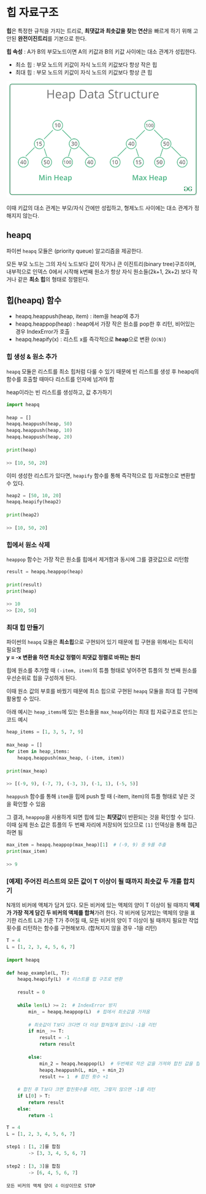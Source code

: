 # 힙 자료구조
**힙**은 특정한 규칙을 가지는 트리로, **최댓값과 최솟값을 찾는 연산**을 빠르게 하기 위해 고안된 **완전이진트리**를 기본으로 한다.

**힙 속성** : A가 B의 부모노드이면 A의 키값과 B의 키값 사이에는 대소 관계가 성립한다.

- 최소 힙 : 부모 노드의 키값이 자식 노드의 키값보다 항상 작은 힙
- 최대 힙 : 부모 노드의 키값이 자식 노드의 키값보다 항상 큰 힙

![힙구조](./imgs/heap01.png)

이때 키값의 대소 관계는 부모/자식 간에만 성립하고, 형제노드 사이에는 대소 관계가 정해지지 않는다.

## heapq
파이썬 `heapq` 모듈은 (priority queue) 알고리즘을 제공한다.

모든 부모 노드는 그의 자식 노드보다 값이 작거나 큰 이진트리(binary tree)구조이며, 내부적으로 인덱스 0에서 시작해 k번째 원소가 항상 자식 원소들(2k+1, 2k+2) 보다 작거나 같은 **최소 힙**의 형태로 정렬된다.

## 힙(heapq) 함수
- heapq.heappush(heap, item) : item을 heap에 추가
- heapq.heappop(heap) : heap에서 가장 작은 원소를 pop한 후 리턴, 비어있는 경우 IndexError가 호출
- heapq.heapify(x) : 리스트 x를 즉각적으로 **heap**으로 변환 (`O(N)`)

### 힙 생성 & 원소 추가
`heapq` 모듈은 리스트를 최소 힙처럼 다룰 수 있기 때문에 빈 리스트를 생성 후 heapq의 함수를 호출할 때마다 리스트를 인자에 넘겨야 함

heap이라는 빈 리스트를 생성하고, 값 추가하기

```python
import heapq

heap = []
heapq.heappush(heap, 50)
heapq.heappush(heap, 10)
heapq.heappush(heap, 20)

print(heap)

>> [10, 50, 20]
```

이미 생성한 리스트가 있다면, `heapify` 함수를 통해 즉각적으로 힙 자료형으로 변환할 수 있다.

```python
heap2 = [50, 10, 20]
heapq.heapify(heap2)

print(heap2)

>> [10, 50, 20]
```

### 힙에서 원소 삭제
`heappop` 함수는 가장 작은 원소를 힙에서 제거함과 동시에 그를 결괏값으로 리턴함

```python
result = heapq.heappop(heap)

print(result)
print(heap)

>> 10
>> [20, 50]
```

### 최대 힙 만들기
파이썬의 `heapq` 모듈은 **최소힙**으로 구현되어 있기 때문에 힙 구현을 위해서는 트릭이 필요함   
**y = -x 변환을 하면 최솟값 정렬이 최댓값 정렬로 바뀌는 원리**

힙에 원소를 추가할 때 `(-item, item)`의 튜플 형태로 넣어주면 튜플의 첫 번째 원소를 우선순위로 힙을 구성하게 된다.   

이때 원소 값의 부호를 바꿨기 때문에 최소 힙으로 구현된 `heapq` 모듈을 최대 힙 구현에 활용할 수 있다.

아래 예시는 `heap_items`에 있는 원소들을 `max_heap`이라는 최대 힙 자료구조로 만드는 코드 예시

```python
heap_items = [1, 3, 5, 7, 9]

max_heap = []
for item in heap_items:
    heapq.heappush(max_heap, (-item, item))

print(max_heap)

>> [(-9, 9), (-7, 7), (-3, 3), (-1, 1), (-5, 5)]
```

`heappush` 함수를 통해 `item`을 힙에 push 할 때 (-item, item)의 튜플 형태로 넣은 것을 확인할 수 있음

그 결과, `heappop`을 사용하게 되면 힙에 있는 **최댓값**이 반환되는 것을 확인할 수 있다. 이때 실제 원소 값은 튜플의 두 번째 자리에 저장되어 있으므로 `[1]` 인덱싱을 통해 접근하면 됨

```python
max_item = heapq.heappop(max_heap)[1]  # (-9, 9) 중 9를 추출
print(max_item)

>> 9
```

### [예제] 주어진 리스트의 모든 값이 T 이상이 될 때까지 최솟값 두 개를 합치기
N개의 비커에 액체가 담겨 있다. 모든 비커에 있는 액체의 양이 T 이상이 될 때까지 **액체가 가장 적게 담긴 두 비커의 액체를 합쳐**가려 한다. 각 비커에 담겨있는 액체의 양을 표기한 리스트 L과 기준 T가 주어질 때, 모든 비커의 양이 T 이상이 될 때까지 필요한 작업 횟수를 리턴하는 함수를 구현해보자. (합쳐지지 않을 경우 -1을 리턴)

```python 
T = 4
L = [1, 2, 3, 4, 5, 6, 7]

import heapq

def heap_example(L, T):
    heapq.heapify(L)  # 리스트를 힙 구조로 변환

    result = 0

    while len(L) >= 2:  # IndexError 방지
        min_ = heapq.heappop(L)  # 힙에서 최솟값을 가져옴

        # 최솟값이 T보다 크다면 더 이상 합쳐질게 없으니 -1을 리턴
        if min_ >= T:
            result = -1
            return result

        else:
            min_2 = heapq.heappop(L)  # 두번째로 작은 값을 가져와 합친 값을 힙에 push
            heapq.heappush(L, min_ + min_2)
            result += 1  # 합친 횟수 +1

    # 합친 후 T보다 크면 합친횟수를 리턴, 그렇지 않으면 -1를 리턴
    if L[0] > T:
        return result
    else:
        return -1
```

```python
T = 4
L = [1, 2, 3, 4, 5, 6, 7]

step1 : [1, 2]를 합침
        -> [3, 3, 4, 5, 6, 7]

step2 : [3, 3]을 합침
        -> [6, 4, 5, 6, 7]

모든 비커의 액체 양이 4 이상이므로 STOP
```